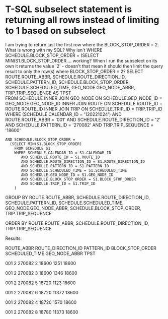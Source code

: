 
# T-SQL subselect statement is returning all rows instead of limiting to 1 based on subselect

I am trying to return just the first row where the BLOCK_STOP_ORDER = 2.  What is wrong with my SQL?  Why isn't WHERE SCHEDULE.BLOCK_STOP_ORDER = (SELECT MIN(S1.BLOCK_STOP_ORDER....
working?  When I run the subselect on its own it returns the value '2' - doesn't that mean it should then limit the query result to only the row(s) where BLOCK_STOP_ORDER = 2?
SELECT      ROUTE.ROUTE_ABBR, SCHEDULE.ROUTE_DIRECTION_ID, SCHEDULE.PATTERN_ID, SCHEDULE.BLOCK_STOP_ORDER,
            SCHEDULE.SCHEDULED_TIME, GEO_NODE.GEO_NODE_ABBR, TRIP.TRIP_SEQUENCE AS TPST  
FROM        SCHEDULE 
 INNER JOIN GEO_NODE ON SCHEDULE.GEO_NODE_ID = GEO_NODE.GEO_NODE_ID
 INNER JOIN ROUTE    ON SCHEDULE.ROUTE_ID = ROUTE.ROUTE_ID 
 INNER JOIN TRIP     ON SCHEDULE.TRIP_ID = TRIP.TRIP_ID 
WHERE     (SCHEDULE.CALENDAR_ID = '120221024') AND ROUTE.ROUTE_ABBR = '001' 
    AND  SCHEDULE.ROUTE_DIRECTION_ID = '2'  AND SCHEDULE.PATTERN_ID = '270082'
    AND TRIP.TRIP_SEQUENCE = '18600' 

    AND SCHEDULE.BLOCK_STOP_ORDER =
      (SELECT MIN(S1.BLOCK_STOP_ORDER) 
        FROM SCHEDULE S1 
        WHERE SCHEDULE.CALENDAR_ID = S1.CALENDAR_ID 
           AND SCHEDULE.ROUTE_ID = S1.ROUTE_ID 
           AND SCHEDULE.ROUTE_DIRECTION_ID = S1.ROUTE_DIRECTION_ID 
           AND SCHEDULE.PATTERN_ID = S1.PATTERN_ID 
           AND SCHEDULE.SCHEDULED_TIME = S1.SCHEDULED_TIME  
           AND SCHEDULE.GEO_NODE_ID = S1.GEO_NODE_ID  
           AND SCHEDULE.BLOCK_STOP_ORDER = S1.BLOCK_STOP_ORDER 
           AND SCHEDULE.TRIP_ID = S1.TRIP_ID
        )
 
GROUP BY  ROUTE.ROUTE_ABBR, SCHEDULE.ROUTE_DIRECTION_ID,
    SCHEDULE.PATTERN_ID, SCHEDULE.SCHEDULED_TIME, 
    GEO_NODE.GEO_NODE_ABBR, SCHEDULE.BLOCK_STOP_ORDER, TRIP.TRIP_SEQUENCE 

ORDER BY ROUTE.ROUTE_ABBR, SCHEDULE.ROUTE_DIRECTION_ID, TRIP.TRIP_SEQUENCE

Results:




ROUTE_ABBR
ROUTE_DIRECTION_ID
PATTERN_ID
BLOCK_STOP_ORDER
SCHEDULED_TIME
GEO_NODE_ABBR
TPST




001
2
270082
2
18600
1251
18600


001
2
270082
3
18600
1346
18600


001
2
270082
5
18720
1123
18600


001
2
270082
6
18720
11372
18600


001
2
270082
4
18720
1570
18600


001
2
270082
8
18780
11373
18600



 
        